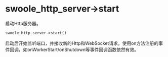 # swoole_http_server->start

启动Http服务器。
```php
swoole_http_server->start()
```
启动后开始监听端口，并接收新的Http和WebSocket请求。使用on方法注册的事件回调，如onWorkerStart/onShutdown等事件回调函数依然有效。



